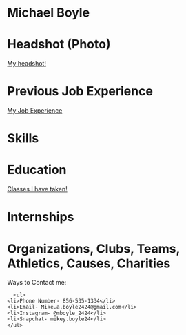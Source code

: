 # Michael Boyle
# Headshot (Photo)
<a href="images/IMG-0421.PNG" title="My headshot"> My headshot!</a>
# Previous Job Experience
<a href="Previous Job Experience.html" title="Previous Job Experience">My Job Experience</a>
# Skills
# Education
<a href="education.html" title="Some classes I have taken"> Classes I have taken!</a>
# Internships
# Organizations, Clubs, Teams, Athletics, Causes, Charities
<body>
      Ways to Contact me:
      
      <ul>
    <li>Phone Number- 856-535-1334</li>
    <li>Email- Mike.a.boyle2424@gmail.com</li>
    <li>Instagram- @mboyle_2424</li>
    <li>Snapchat- mikey.boyle24</li>
    </ul>
    
</body>
